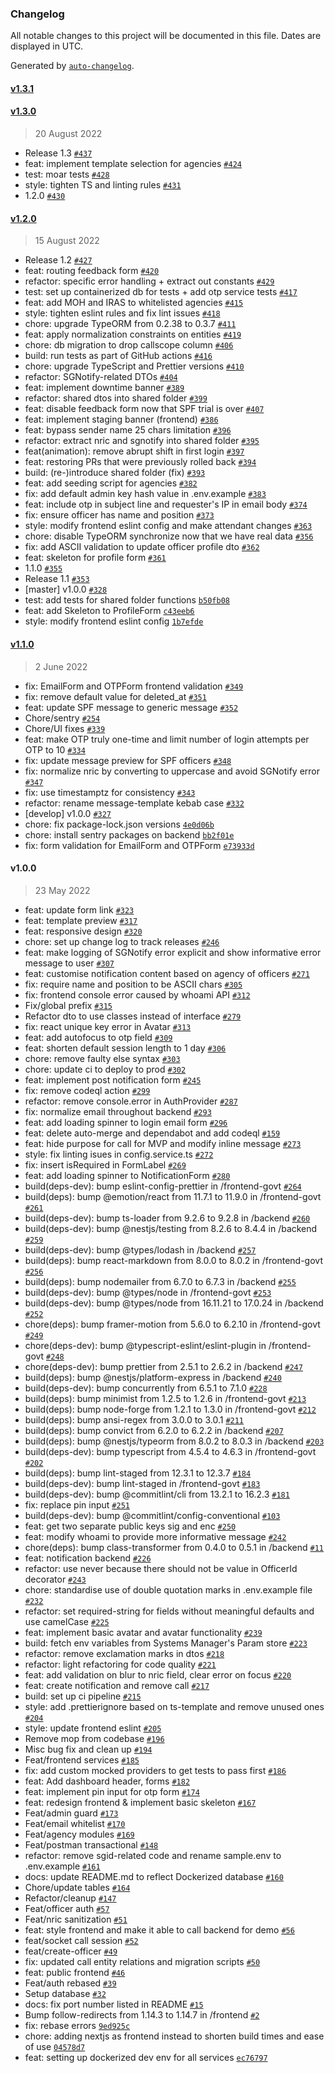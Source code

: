 ### Changelog

All notable changes to this project will be documented in this file. Dates are displayed in UTC.

Generated by [`auto-changelog`](https://github.com/CookPete/auto-changelog).

#### [v1.3.1](https://github.com/opengovsg/CheckWho/compare/v1.3.0...v1.3.1)

#### [v1.3.0](https://github.com/opengovsg/CheckWho/compare/v1.2.0...v1.3.0)

> 20 August 2022

- Release 1.3 [`#437`](https://github.com/opengovsg/CheckWho/pull/437)
- feat: implement template selection for agencies [`#424`](https://github.com/opengovsg/CheckWho/pull/424)
- test: moar tests [`#428`](https://github.com/opengovsg/CheckWho/pull/428)
- style: tighten TS and linting rules [`#431`](https://github.com/opengovsg/CheckWho/pull/431)
- 1.2.0 [`#430`](https://github.com/opengovsg/CheckWho/pull/430)

#### [v1.2.0](https://github.com/opengovsg/CheckWho/compare/v1.1.0...v1.2.0)

> 15 August 2022

- Release 1.2 [`#427`](https://github.com/opengovsg/CheckWho/pull/427)
- feat: routing feedback form [`#420`](https://github.com/opengovsg/CheckWho/pull/420)
- refactor: specific error handling + extract out constants [`#429`](https://github.com/opengovsg/CheckWho/pull/429)
- test: set up containerized db for tests + add otp service tests [`#417`](https://github.com/opengovsg/CheckWho/pull/417)
- feat: add MOH and IRAS to whitelisted agencies [`#415`](https://github.com/opengovsg/CheckWho/pull/415)
- style: tighten eslint rules and fix lint issues [`#418`](https://github.com/opengovsg/CheckWho/pull/418)
- chore: upgrade TypeORM from 0.2.38 to 0.3.7 [`#411`](https://github.com/opengovsg/CheckWho/pull/411)
- feat: apply normalization constraints on entities [`#419`](https://github.com/opengovsg/CheckWho/pull/419)
- chore: db migration to drop callscope column [`#406`](https://github.com/opengovsg/CheckWho/pull/406)
- build: run tests as part of GitHub actions [`#416`](https://github.com/opengovsg/CheckWho/pull/416)
- chore: upgrade TypeScript and Prettier versions [`#410`](https://github.com/opengovsg/CheckWho/pull/410)
- refactor: SGNotify-related DTOs [`#404`](https://github.com/opengovsg/CheckWho/pull/404)
- feat: implement downtime banner [`#389`](https://github.com/opengovsg/CheckWho/pull/389)
- refactor: shared dtos into shared folder [`#399`](https://github.com/opengovsg/CheckWho/pull/399)
- feat: disable feedback form now that SPF trial is over [`#407`](https://github.com/opengovsg/CheckWho/pull/407)
- feat: implement staging banner (frontend) [`#386`](https://github.com/opengovsg/CheckWho/pull/386)
- feat: bypass sender name 25 chars limitation [`#396`](https://github.com/opengovsg/CheckWho/pull/396)
- refactor: extract nric and sgnotify into shared folder [`#395`](https://github.com/opengovsg/CheckWho/pull/395)
- feat(animation): remove abrupt shift in first login [`#397`](https://github.com/opengovsg/CheckWho/pull/397)
- feat: restoring PRs that were previously rolled back [`#394`](https://github.com/opengovsg/CheckWho/pull/394)
- build: (re-)introduce shared folder (fix) [`#393`](https://github.com/opengovsg/CheckWho/pull/393)
- feat: add seeding script for agencies [`#382`](https://github.com/opengovsg/CheckWho/pull/382)
- fix: add default admin key hash value in .env.example [`#383`](https://github.com/opengovsg/CheckWho/pull/383)
- feat: include otp in subject line and requester's IP in email body [`#374`](https://github.com/opengovsg/CheckWho/pull/374)
- fix: ensure officer has name and position [`#373`](https://github.com/opengovsg/CheckWho/pull/373)
- style: modify frontend eslint config and make attendant changes [`#363`](https://github.com/opengovsg/CheckWho/pull/363)
- chore: disable TypeORM synchronize now that we have real data [`#356`](https://github.com/opengovsg/CheckWho/pull/356)
- fix: add ASCII validation to update officer profile dto [`#362`](https://github.com/opengovsg/CheckWho/pull/362)
- feat: skeleton for profile form [`#361`](https://github.com/opengovsg/CheckWho/pull/361)
- 1.1.0 [`#355`](https://github.com/opengovsg/CheckWho/pull/355)
- Release 1.1 [`#353`](https://github.com/opengovsg/CheckWho/pull/353)
- [master] v1.0.0 [`#328`](https://github.com/opengovsg/CheckWho/pull/328)
- test: add tests for shared folder functions [`b50fb08`](https://github.com/opengovsg/CheckWho/commit/b50fb084bdf61d68479d217887b28138ffbc46ba)
- feat: add Skeleton to ProfileForm [`c43eeb6`](https://github.com/opengovsg/CheckWho/commit/c43eeb6840b5e751a17b433f285365eeb897e940)
- style: modify frontend eslint config [`1b7efde`](https://github.com/opengovsg/CheckWho/commit/1b7efde6d741bf6b72b17f6c718c92e2e6f899e8)

#### [v1.1.0](https://github.com/opengovsg/CheckWho/compare/v1.0.0...v1.1.0)

> 2 June 2022

- fix: EmailForm and OTPForm frontend validation [`#349`](https://github.com/opengovsg/CheckWho/pull/349)
- fix: remove default value for deleted_at [`#351`](https://github.com/opengovsg/CheckWho/pull/351)
- feat: update SPF message to generic message [`#352`](https://github.com/opengovsg/CheckWho/pull/352)
- Chore/sentry [`#254`](https://github.com/opengovsg/CheckWho/pull/254)
- Chore/UI fixes [`#339`](https://github.com/opengovsg/CheckWho/pull/339)
- feat: make OTP truly one-time and limit number of login attempts per OTP to 10 [`#334`](https://github.com/opengovsg/CheckWho/pull/334)
- fix: update message preview for SPF officers [`#348`](https://github.com/opengovsg/CheckWho/pull/348)
- fix: normalize nric by converting to uppercase and avoid SGNotify error [`#347`](https://github.com/opengovsg/CheckWho/pull/347)
- fix: use timestamptz for consistency [`#343`](https://github.com/opengovsg/CheckWho/pull/343)
- refactor: rename message-template kebab case [`#332`](https://github.com/opengovsg/CheckWho/pull/332)
- [develop] v1.0.0 [`#327`](https://github.com/opengovsg/CheckWho/pull/327)
- chore: fix package-lock.json versions [`4e0d06b`](https://github.com/opengovsg/CheckWho/commit/4e0d06b65698a2229b47f3aeff283628b71965a2)
- chore: install sentry packages on backend [`bb2f01e`](https://github.com/opengovsg/CheckWho/commit/bb2f01eb154dbfa39607b1e34590c57a541966b4)
- fix: form validation for EmailForm and OTPForm [`e73933d`](https://github.com/opengovsg/CheckWho/commit/e73933d0287172c36cab90b2aed87aa985d1ed8e)

#### v1.0.0

> 23 May 2022

- feat: update form link [`#323`](https://github.com/opengovsg/CheckWho/pull/323)
- feat: template preview [`#317`](https://github.com/opengovsg/CheckWho/pull/317)
- feat: responsive design [`#320`](https://github.com/opengovsg/CheckWho/pull/320)
- chore: set up change log to track releases [`#246`](https://github.com/opengovsg/CheckWho/pull/246)
- feat: make logging of SGNotify error explicit and show informative error message to user [`#307`](https://github.com/opengovsg/CheckWho/pull/307)
- feat: customise notification content based on agency of officers [`#271`](https://github.com/opengovsg/CheckWho/pull/271)
- fix: require name and position to be ASCII chars [`#305`](https://github.com/opengovsg/CheckWho/pull/305)
- fix: frontend console error caused by whoami API [`#312`](https://github.com/opengovsg/CheckWho/pull/312)
- Fix/global prefix [`#315`](https://github.com/opengovsg/CheckWho/pull/315)
- Refactor dto to use classes instead of interface [`#279`](https://github.com/opengovsg/CheckWho/pull/279)
- fix: react unique key error in Avatar [`#313`](https://github.com/opengovsg/CheckWho/pull/313)
- feat: add autofocus to otp field [`#309`](https://github.com/opengovsg/CheckWho/pull/309)
- feat: shorten default session length to 1 day [`#306`](https://github.com/opengovsg/CheckWho/pull/306)
- chore: remove faulty else syntax [`#303`](https://github.com/opengovsg/CheckWho/pull/303)
- chore: update ci to deploy to prod [`#302`](https://github.com/opengovsg/CheckWho/pull/302)
- feat: implement post notification form [`#245`](https://github.com/opengovsg/CheckWho/pull/245)
- fix: remove codeql action [`#299`](https://github.com/opengovsg/CheckWho/pull/299)
- refactor: remove console.error in AuthProvider [`#287`](https://github.com/opengovsg/CheckWho/pull/287)
- fix: normalize email throughout backend [`#293`](https://github.com/opengovsg/CheckWho/pull/293)
- feat: add loading spinner to login email form [`#296`](https://github.com/opengovsg/CheckWho/pull/296)
- feat: delete auto-merge and dependabot and add codeql [`#159`](https://github.com/opengovsg/CheckWho/pull/159)
- feat: hide purpose for call for MVP and modify inline message [`#273`](https://github.com/opengovsg/CheckWho/pull/273)
- style: fix linting isues in config.service.ts [`#272`](https://github.com/opengovsg/CheckWho/pull/272)
- fix: insert isRequired in FormLabel [`#269`](https://github.com/opengovsg/CheckWho/pull/269)
- feat: add loading spinner to NotificationForm [`#280`](https://github.com/opengovsg/CheckWho/pull/280)
- build(deps-dev): bump eslint-config-prettier in /frontend-govt [`#264`](https://github.com/opengovsg/CheckWho/pull/264)
- build(deps): bump @emotion/react from 11.7.1 to 11.9.0 in /frontend-govt [`#261`](https://github.com/opengovsg/CheckWho/pull/261)
- build(deps-dev): bump ts-loader from 9.2.6 to 9.2.8 in /backend [`#260`](https://github.com/opengovsg/CheckWho/pull/260)
- build(deps-dev): bump @nestjs/testing from 8.2.6 to 8.4.4 in /backend [`#259`](https://github.com/opengovsg/CheckWho/pull/259)
- build(deps-dev): bump @types/lodash in /backend [`#257`](https://github.com/opengovsg/CheckWho/pull/257)
- build(deps): bump react-markdown from 8.0.0 to 8.0.2 in /frontend-govt [`#256`](https://github.com/opengovsg/CheckWho/pull/256)
- build(deps): bump nodemailer from 6.7.0 to 6.7.3 in /backend [`#255`](https://github.com/opengovsg/CheckWho/pull/255)
- build(deps-dev): bump @types/node in /frontend-govt [`#253`](https://github.com/opengovsg/CheckWho/pull/253)
- build(deps-dev): bump @types/node from 16.11.21 to 17.0.24 in /backend [`#252`](https://github.com/opengovsg/CheckWho/pull/252)
- chore(deps): bump framer-motion from 5.6.0 to 6.2.10 in /frontend-govt [`#249`](https://github.com/opengovsg/CheckWho/pull/249)
- chore(deps-dev): bump @typescript-eslint/eslint-plugin in /frontend-govt [`#248`](https://github.com/opengovsg/CheckWho/pull/248)
- chore(deps-dev): bump prettier from 2.5.1 to 2.6.2 in /backend [`#247`](https://github.com/opengovsg/CheckWho/pull/247)
- build(deps): bump @nestjs/platform-express in /backend [`#240`](https://github.com/opengovsg/CheckWho/pull/240)
- build(deps-dev): bump concurrently from 6.5.1 to 7.1.0 [`#228`](https://github.com/opengovsg/CheckWho/pull/228)
- build(deps): bump minimist from 1.2.5 to 1.2.6 in /frontend-govt [`#213`](https://github.com/opengovsg/CheckWho/pull/213)
- build(deps): bump node-forge from 1.2.1 to 1.3.0 in /frontend-govt [`#212`](https://github.com/opengovsg/CheckWho/pull/212)
- build(deps): bump ansi-regex from 3.0.0 to 3.0.1 [`#211`](https://github.com/opengovsg/CheckWho/pull/211)
- build(deps): bump convict from 6.2.0 to 6.2.2 in /backend [`#207`](https://github.com/opengovsg/CheckWho/pull/207)
- build(deps): bump @nestjs/typeorm from 8.0.2 to 8.0.3 in /backend [`#203`](https://github.com/opengovsg/CheckWho/pull/203)
- build(deps-dev): bump typescript from 4.5.4 to 4.6.3 in /frontend-govt [`#202`](https://github.com/opengovsg/CheckWho/pull/202)
- build(deps): bump lint-staged from 12.3.1 to 12.3.7 [`#184`](https://github.com/opengovsg/CheckWho/pull/184)
- build(deps-dev): bump lint-staged in /frontend-govt [`#183`](https://github.com/opengovsg/CheckWho/pull/183)
- build(deps-dev): bump @commitlint/cli from 13.2.1 to 16.2.3 [`#181`](https://github.com/opengovsg/CheckWho/pull/181)
- fix: replace pin input [`#251`](https://github.com/opengovsg/CheckWho/pull/251)
- build(deps-dev): bump @commitlint/config-conventional [`#103`](https://github.com/opengovsg/CheckWho/pull/103)
- feat: get two separate public keys sig and enc [`#250`](https://github.com/opengovsg/CheckWho/pull/250)
- feat: modify whoami to provide more informative message [`#242`](https://github.com/opengovsg/CheckWho/pull/242)
- chore(deps): bump class-transformer from 0.4.0 to 0.5.1 in /backend [`#11`](https://github.com/opengovsg/CheckWho/pull/11)
- feat: notification backend [`#226`](https://github.com/opengovsg/CheckWho/pull/226)
- refactor: use never because there should not be value in OfficerId decorator [`#243`](https://github.com/opengovsg/CheckWho/pull/243)
- chore: standardise use of double quotation marks in .env.example file [`#232`](https://github.com/opengovsg/CheckWho/pull/232)
- refactor: set required-string for fields without meaningful defaults and use camelCase [`#225`](https://github.com/opengovsg/CheckWho/pull/225)
- feat: implement basic avatar and avatar functionality [`#239`](https://github.com/opengovsg/CheckWho/pull/239)
- build: fetch env variables from Systems Manager's Param store [`#223`](https://github.com/opengovsg/CheckWho/pull/223)
- refactor: remove exclamation marks in dtos [`#218`](https://github.com/opengovsg/CheckWho/pull/218)
- refactor: light refactoring for code quality [`#221`](https://github.com/opengovsg/CheckWho/pull/221)
- feat: add validation on blur to nric field, clear error on focus [`#220`](https://github.com/opengovsg/CheckWho/pull/220)
- feat: create notification and remove call [`#217`](https://github.com/opengovsg/CheckWho/pull/217)
- build: set up ci pipeline [`#215`](https://github.com/opengovsg/CheckWho/pull/215)
- style: add .prettierignore based on ts-template and remove unused ones [`#204`](https://github.com/opengovsg/CheckWho/pull/204)
- style: update frontend eslint [`#205`](https://github.com/opengovsg/CheckWho/pull/205)
- Remove mop from codebase [`#196`](https://github.com/opengovsg/CheckWho/pull/196)
- Misc bug fix and clean up  [`#194`](https://github.com/opengovsg/CheckWho/pull/194)
- Feat/frontend services [`#185`](https://github.com/opengovsg/CheckWho/pull/185)
- fix: add custom mocked providers to get tests to pass first [`#186`](https://github.com/opengovsg/CheckWho/pull/186)
- feat: Add dashboard header, forms [`#182`](https://github.com/opengovsg/CheckWho/pull/182)
- feat: implement pin input for otp form [`#174`](https://github.com/opengovsg/CheckWho/pull/174)
- feat: redesign frontend & implement basic skeleton [`#167`](https://github.com/opengovsg/CheckWho/pull/167)
- Feat/admin guard [`#173`](https://github.com/opengovsg/CheckWho/pull/173)
- Feat/email whitelist [`#170`](https://github.com/opengovsg/CheckWho/pull/170)
- Feat/agency modules [`#169`](https://github.com/opengovsg/CheckWho/pull/169)
- Feat/postman transactional [`#148`](https://github.com/opengovsg/CheckWho/pull/148)
- refactor: remove sgid-related code and rename sample.env to .env.example [`#161`](https://github.com/opengovsg/CheckWho/pull/161)
- docs: update README.md to reflect Dockerized database [`#160`](https://github.com/opengovsg/CheckWho/pull/160)
- Chore/update tables [`#164`](https://github.com/opengovsg/CheckWho/pull/164)
- Refactor/cleanup [`#147`](https://github.com/opengovsg/CheckWho/pull/147)
- Feat/officer auth [`#57`](https://github.com/opengovsg/CheckWho/pull/57)
- Feat/nric sanitization [`#51`](https://github.com/opengovsg/CheckWho/pull/51)
- feat: style frontend and make it able to call backend for demo [`#56`](https://github.com/opengovsg/CheckWho/pull/56)
- feat/socket call session [`#52`](https://github.com/opengovsg/CheckWho/pull/52)
- feat/create-officer [`#49`](https://github.com/opengovsg/CheckWho/pull/49)
- fix: updated call entity relations and migration scripts [`#50`](https://github.com/opengovsg/CheckWho/pull/50)
- feat: public frontend [`#46`](https://github.com/opengovsg/CheckWho/pull/46)
- Feat/auth rebased [`#39`](https://github.com/opengovsg/CheckWho/pull/39)
- Setup database [`#32`](https://github.com/opengovsg/CheckWho/pull/32)
- docs: fix port number listed in README [`#15`](https://github.com/opengovsg/CheckWho/pull/15)
- Bump follow-redirects from 1.14.3 to 1.14.7 in /frontend [`#2`](https://github.com/opengovsg/CheckWho/pull/2)
- fix: rebase errors [`9ed925c`](https://github.com/opengovsg/CheckWho/commit/9ed925c44a6a16a26b38ebd4783989db40ce8112)
- chore: adding nextjs as frontend instead to shorten build times and ease of use [`04578d7`](https://github.com/opengovsg/CheckWho/commit/04578d7239cb8488b3693ec8e01e530a8f0e2444)
- feat: setting up dockerized dev env for all services [`ec76797`](https://github.com/opengovsg/CheckWho/commit/ec767974ab44088d0dacab6be95b6759e9118b94)
